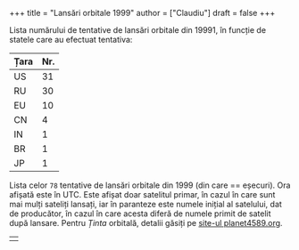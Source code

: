 +++
title = "Lansări orbitale 1999"
author = ["Claudiu"]
draft = false
+++

Lista numărului de tentative de lansări orbitale din 19991, în funcție de statele care au efectuat tentativa:

| Țara | Nr. |
|------|-----|
| US   | 31  |
| RU   | 30  |
| EU   | 10  |
| CN   | 4   |
| IN   | 1   |
| BR   | 1   |
| JP   | 1   |

Lista celor `78` tentative de lansări orbitale din 1999 (din care == eșecuri). Ora afișată este în UTC. Este afișat doar satelitul primar, în cazul în care sunt mai mulți sateliți lansați, iar în paranteze este numele inițial al satelului, dat de producător, în cazul în care acesta diferă de numele primit de satelit după lansare. Pentru _Ținta_ orbitală, detalii găsiți pe [site-ul planet4589.org](https://planet4589.org/space/log/orbcat.html).

|  |
|--|
|  |